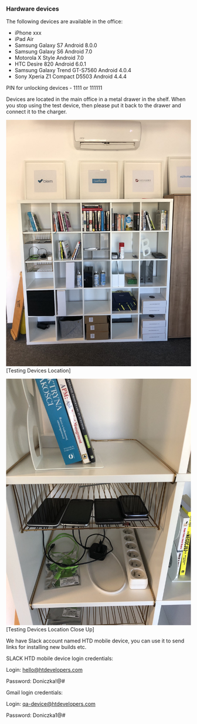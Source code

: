 ### Hardware devices

The following devices are available in the office:
* iPhone xxx
* iPad Air
* Samsung Galaxy S7               Android 8.0.0
* Samsung Galaxy S6               Android 7.0
* Motorola X Style                Android 7.0
* HTC Desire 820                  Android 6.0.1
* Samsung Galaxy Trend GT-S7560   Android 4.0.4
* Sony Xperia Z1 Compact D5503    Android 4.4.4

PIN for unlocking devices - 1111 or 111111

Devices are located in the main office in a metal drawer in the shelf. When you stop using the test device, then please put it back to the drawer and connect it to the charger.

![Testing Devices Location](/images/testing_devices_location.JPG)
[Testing Devices Location]

![Testing Devices Location Close Up](/images/testing_devices_location_close_up.JPG)
[Testing Devices Location Close Up]

We have Slack account named HTD mobile device, you can use it to send links for installing new builds etc.

SLACK HTD mobile device login credentials:

Login: hello@htdevelopers.com

Password: Doniczka!@#

Gmail login credentials:

Login: qa-device@htdevelopers.com

Password: Doniczka1@#
